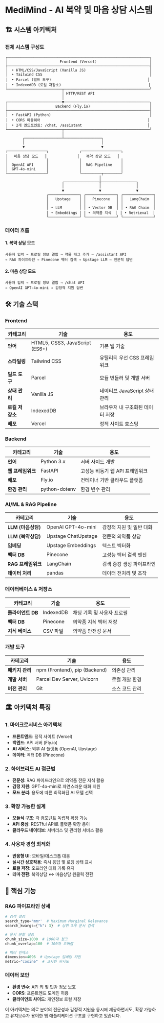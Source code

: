 # MediMind - AI 복약 및 마음 상담 시스템

## 🏗️ 시스템 아키텍처

### 전체 시스템 구성도
```
┌─────────────────────────────────────────────────────────────────┐
│                        Frontend (Vercel)                        │
├─────────────────────────────────────────────────────────────────┤
│  • HTML/CSS/JavaScript (Vanilla JS)                             │
│  • Tailwind CSS                                                 │
│  • Parcel (빌드 도구)                                            │
│  • IndexedDB (로컬 저장소)                                        │
└─────────────────────────┬───────────────────────────────────────┘
                          │ HTTP/REST API
                          │
┌─────────────────────────▼───────────────────────────────────────┐
│                      Backend (Fly.io)                           │
├─────────────────────────────────────────────────────────────────┤
│  • FastAPI (Python)                                             │
│  • CORS 미들웨어                                                 │
│  • 2개 엔드포인트: /chat, /assistant                              │
└─────────────────────────┬───────────────────────────────────────┘
                          │
        ┌─────────────────┴─────────────────┐
        │                                   │
        ▼                                   ▼
┌──────────────────┐              ┌──────────────────┐
│   마음 상담 모드   │              │   복약 상담 모드   │
│                  │              │                  │
│  OpenAI API      │              │  RAG Pipeline    │
│  GPT-4o-mini     │              │                  │
└──────────────────┘              └─────────┬────────┘
                                           │
                          ┌────────────────┼────────────────┐
                          │                │                │
                          ▼                ▼                ▼
                   ┌──────────────┐ ┌──────────────┐ ┌──────────────┐
                   │   Upstage    │ │   Pinecone   │ │   LangChain  │
                   │              │ │              │ │              │
                   │ • LLM        │ │ • Vector DB  │ │ • RAG Chain  │
                   │ • Embeddings │ │ • 의약품 지식  │ │ • Retrieval  │
                   └──────────────┘ └──────────────┘ └──────────────┘
```

### 데이터 흐름

#### 1. 복약 상담 모드
```
사용자 입력 → 프로필 정보 결합 → 약물 태그 추가 → /assistant API 
→ RAG 파이프라인 → Pinecone 벡터 검색 → Upstage LLM → 전문적 답변
```

#### 2. 마음 상담 모드
```
사용자 입력 → 프로필 정보 결합 → /chat API 
→ OpenAI GPT-4o-mini → 감정적 지원 답변
```

## 🛠️ 기술 스택

### Frontend
| 카테고리 | 기술 | 용도 |
|---------|------|-----|
| **언어** | HTML5, CSS3, JavaScript (ES6+) | 기본 웹 기술 |
| **스타일링** | Tailwind CSS | 유틸리티 우선 CSS 프레임워크 |
| **빌드 도구** | Parcel | 모듈 번들러 및 개발 서버 |
| **상태 관리** | Vanilla JS | 네이티브 JavaScript 상태 관리 |
| **로컬 저장소** | IndexedDB | 브라우저 내 구조화된 데이터 저장 |
| **배포** | Vercel | 정적 사이트 호스팅 |

### Backend
| 카테고리 | 기술 | 용도 |
|---------|------|-----|
| **언어** | Python 3.x | 서버 사이드 개발 |
| **웹 프레임워크** | FastAPI | 고성능 비동기 웹 API 프레임워크 |
| **배포** | Fly.io | 컨테이너 기반 클라우드 플랫폼 |
| **환경 관리** | python-dotenv | 환경 변수 관리 |

### AI/ML & RAG Pipeline
| 카테고리 | 기술 | 용도 |
|---------|------|-----|
| **LLM (마음상담)** | OpenAI GPT-4o-mini | 감정적 지원 및 일반 대화 |
| **LLM (복약상담)** | Upstage ChatUpstage | 전문적 의약품 상담 |
| **임베딩** | Upstage Embeddings | 텍스트 벡터화 |
| **벡터 DB** | Pinecone | 고성능 벡터 검색 엔진 |
| **RAG 프레임워크** | LangChain | 검색 증강 생성 파이프라인 |
| **데이터 처리** | pandas | 데이터 전처리 및 조작 |

### 데이터베이스 & 저장소
| 카테고리 | 기술 | 용도 |
|---------|------|-----|
| **클라이언트 DB** | IndexedDB | 채팅 기록 및 사용자 프로필 |
| **벡터 DB** | Pinecone | 의약품 지식 벡터 저장 |
| **지식 베이스** | CSV 파일 | 의약품 안전성 문서 |

### 개발 도구
| 카테고리 | 기술 | 용도 |
|---------|------|-----|
| **패키지 관리** | npm (Frontend), pip (Backend) | 의존성 관리 |
| **개발 서버** | Parcel Dev Server, Uvicorn | 로컬 개발 환경 |
| **버전 관리** | Git | 소스 코드 관리 |

## 🏛️ 아키텍처 특징

### 1. 마이크로서비스 아키텍처
- **프론트엔드**: 정적 사이트 (Vercel)
- **백엔드**: API 서버 (Fly.io)
- **AI 서비스**: 외부 AI 플랫폼 (OpenAI, Upstage)
- **데이터**: 벡터 DB (Pinecone)

### 2. 하이브리드 AI 접근법
- **전문성**: RAG 파이프라인으로 의약품 전문 지식 활용
- **감정 지원**: GPT-4o-mini로 자연스러운 대화 지원
- **모드 분리**: 용도에 따른 최적화된 AI 모델 선택

### 3. 확장 가능한 설계
- **모듈식 구조**: 각 컴포넌트 독립적 확장 가능
- **API 중심**: RESTful API로 플랫폼 확장 용이
- **클라우드 네이티브**: 서버리스 및 관리형 서비스 활용

### 4. 사용자 경험 최적화
- **반응형 UI**: 모바일/데스크톱 대응
- **실시간 상호작용**: 즉시 응답 및 로딩 상태 표시
- **로컬 저장**: 오프라인 대화 기록 유지
- **테마 전환**: 복약상담 ↔ 마음상담 원클릭 전환

## 🔧 핵심 기능

### RAG 파이프라인 상세
```python
# 검색 설정
search_type='mmr'  # Maximum Marginal Relevance
search_kwargs={"k": 3}  # 상위 3개 문서 검색

# 문서 분할 설정
chunk_size=1000  # 1000자 청크
chunk_overlap=100  # 100자 오버랩

# 벡터 인덱스
dimension=4096  # Upstage 임베딩 차원
metric="cosine"  # 코사인 유사도
```

### 데이터 보안
- **환경 변수**: API 키 및 민감 정보 보호
- **CORS**: 프론트엔드 도메인 허용
- **클라이언트 사이드**: 개인정보 로컬 저장

이 아키텍처는 의료 분야의 전문성과 감정적 지원을 동시에 제공하면서도, 확장 가능하고 유지보수가 용이한 웹 애플리케이션 구조를 구현하고 있습니다.